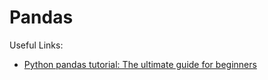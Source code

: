 # Pandas

Useful Links:

- [Python pandas tutorial: The ultimate guide for beginners](https://www.datacamp.com/tutorial/pandas)